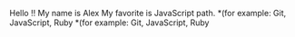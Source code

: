 Hello !!
My name is Alex
My favorite is JavaScript path.
*(for example: Git, JavaScript, Ruby
*(for example: Git, JavaScript, Ruby
